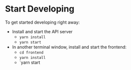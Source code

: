 # Start Developing

To get started developing right away:

* Install and start the API server
    - `yarn install`
    - `yarn start`
* In another terminal window, install and start the frontend:
    - `cd frontend`
    - `yarn install`
    - `yarn start
